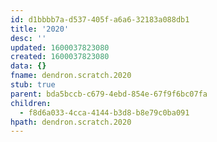 ```yaml
---
id: d1bbbb7a-d537-405f-a6a6-32183a088db1
title: '2020'
desc: ''
updated: 1600037823080
created: 1600037823080
data: {}
fname: dendron.scratch.2020
stub: true
parent: bda5bccb-c679-4ebd-854e-67f9f6bc07fa
children:
  - f8d6a033-4cca-4144-b3d8-b8e79c0ba091
hpath: dendron.scratch.2020
---
```


